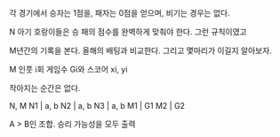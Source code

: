 각 경기에서 승자는 
$1$점을, 패자는 
$0$점을 얻으며, 비기는 경우는 없다.

N 아기 호랑이들은 승 패의 점수를 완벽하게 맞춰야 한다.
그런 규칙이였고

M년간의 기록을 본다.
올해의 배팅과 비교한다.
그리고 몇마리가 이길지 알아보자.

M 인풋
i회 게임수 Gi와 스코어 xi, yi

작아지는 순간은 없다.

N, M
N1 | a, b
N2 | a, b
N3 | a, b
M1 | G1 
M2 | G2

A > B인 조합.
승리 가능성을 모두 출력


